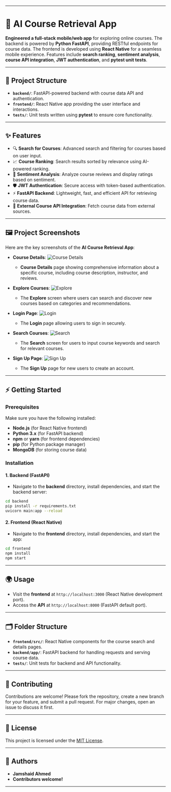 
---

# 🚀 **AI Course Retrieval App**

**Engineered a full-stack mobile/web app** for exploring online courses. The backend is powered by **Python FastAPI**, providing RESTful endpoints for course data. The frontend is developed using **React Native** for a seamless mobile experience. Features include **search ranking**, **sentiment analysis**, **course API integration**, **JWT authentication**, and **pytest unit tests**.

---

## 🚀 **Project Structure**

* **`backend/`**: FastAPI-powered backend with course data API and authentication.
* **`frontend/`**: React Native app providing the user interface and interactions.
* **`tests/`**: Unit tests written using **pytest** to ensure core functionality.

---

## ✨ **Features**

* 🔍 **Search for Courses**: Advanced search and filtering for courses based on user input.
* 📈 **Course Ranking**: Search results sorted by relevance using AI-powered ranking.
* 💬 **Sentiment Analysis**: Analyze course reviews and display ratings based on sentiment.
* 🛡️ **JWT Authentication**: Secure access with token-based authentication.
* ⚡ **FastAPI Backend**: Lightweight, fast, and efficient API for retrieving course data.
* 🔌 **External Course API Integration**: Fetch course data from external sources.

---

## 🖼️ **Project Screenshots**

Here are the key screenshots of the **AI Course Retrieval App**:

* **Course Details**:
  ![Course Details](AI%20Course%20Retrieval/course%20details.png)

  * **Course Details** page showing comprehensive information about a specific course, including course description, instructor, and reviews.

* **Explore Courses**:
  ![Explore](AI%20Course%20Retrieval/explore.png)

  * The **Explore** screen where users can search and discover new courses based on categories and recommendations.

* **Login Page**:
  ![Login](AI%20Course%20Retrieval/login.png)

  * The **Login** page allowing users to sign in securely.

* **Search Courses**:
  ![Search](AI%20Course%20Retrieval/search.png)

  * The **Search** screen for users to input course keywords and search for relevant courses.

* **Sign Up Page**:
  ![Sign Up](AI%20Course%20Retrieval/sign%20up.png)

  * The **Sign Up** page for new users to create an account.

---

## ⚡ **Getting Started**

### **Prerequisites**

Make sure you have the following installed:

* **Node.js** (for React Native frontend)
* **Python 3.x** (for FastAPI backend)
* **npm** or **yarn** (for frontend dependencies)
* **pip** (for Python package manager)
* **MongoDB** (for storing course data)

### **Installation**

#### 1. **Backend (FastAPI)**

* Navigate to the **backend** directory, install dependencies, and start the backend server:

```bash
cd backend
pip install -r requirements.txt
uvicorn main:app --reload
```

#### 2. **Frontend (React Native)**

* Navigate to the **frontend** directory, install dependencies, and start the app:

```bash
cd frontend
npm install
npm start
```

---

## 🌍 **Usage**

* Visit the **frontend** at `http://localhost:3000` (React Native development port).
* Access the **API** at `http://localhost:8000` (FastAPI default port).

---

## 🗂️ **Folder Structure**

* **`frontend/src/`**: React Native components for the course search and details pages.
* **`backend/app/`**: FastAPI backend for handling requests and serving course data.
* **`tests/`**: Unit tests for backend and API functionality.

---

## 🤝 **Contributing**

Contributions are welcome! Please fork the repository, create a new branch for your feature, and submit a pull request. For major changes, open an issue to discuss it first.

---

## 📝 **License**

This project is licensed under the [MIT License](LICENSE).

---

## 👥 **Authors**

* **Jamshaid Ahmed**
* **Contributors welcome!**

---

